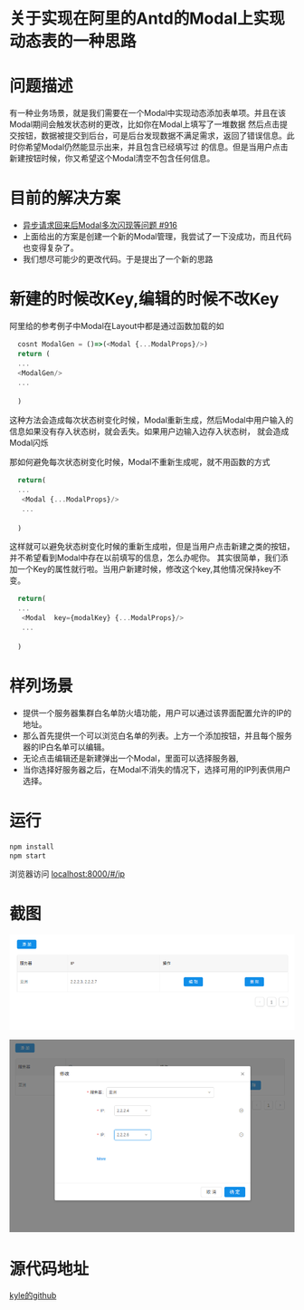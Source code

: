 
关于实现在阿里的Antd的Modal上实现动态表的一种思路
=============================

# 问题描述
 有一种业务场景，就是我们需要在一个Modal中实现动态添加表单项。并且在该Modal期间会触发状态树的更改，比如你在Modal上填写了一堆数据
 然后点击提交按钮，数据被提交到后台，可是后台发现数据不满足需求，返回了错误信息。此时你希望Modal仍然能显示出来，并且包含已经填写过
 的信息。但是当用户点击新建按钮时候，你又希望这个Modal清空不包含任何信息。

# 目前的解决方案
- [异步请求回来后Modal多次闪现等问题 #916](https://github.com/dvajs/dva/issues/916)
- 上面给出的方案是创建一个新的Modal管理，我尝试了一下没成功，而且代码也变得复杂了。
- 我们想尽可能少的更改代码。于是提出了一个新的思路
# 新建的时候改Key,编辑的时候不改Key
阿里给的参考例子中Modal在Layout中都是通过函数加载的如

```javascript
  cosnt ModalGen = ()=>(<Modal {...ModalProps}/>)
  return (
  ... 
  <ModalGen/>
  ...
  
  )
```

这种方法会造成每次状态树变化时候，Modal重新生成，然后Modal中用户输入的信息如果没有存入状态树，就会丢失。如果用户边输入边存入状态树，
就会造成Modal闪烁

那如何避免每次状态树变化时候，Modal不重新生成呢，就不用函数的方式

```javascript
  return(
  ...
   <Modal {...ModalProps}/>
   ...
  
  )
```


这样就可以避免状态树变化时候的重新生成啦，但是当用户点击新建之类的按钮，并不希望看到Modal中存在以前填写的信息，怎么办呢你。
其实很简单，我们添加一个Key的属性就行啦。当用户新建时候，修改这个key,其他情况保持key不变。

```javascript
  return(
  ...
   <Modal  key={modalKey} {...ModalProps}/>
   ...
  
  )
```


# 样列场景
- 提供一个服务器集群白名单防火墙功能，用户可以通过该界面配置允许的IP的地址。
- 那么首先提供一个可以浏览白名单的列表。上方一个添加按钮，并且每个服务器的IP白名单可以编辑。
- 无论点击编辑还是新建弹出一个Modal，里面可以选择服务器,
- 当你选择好服务器之后，在Modal不消失的情况下，选择可用的IP列表供用户选择。

# 运行
 ```
 npm install
 npm start
 ```
浏览器访问 [localhost:8000/#/ip](http://localhost:8000/#/ip)

# 截图

![列表](./public/list.png)

![编辑](./public/modal.png)

# 源代码地址
[kyle的github](https://github.com/nianhua110/dynamic-form-on-modal)
